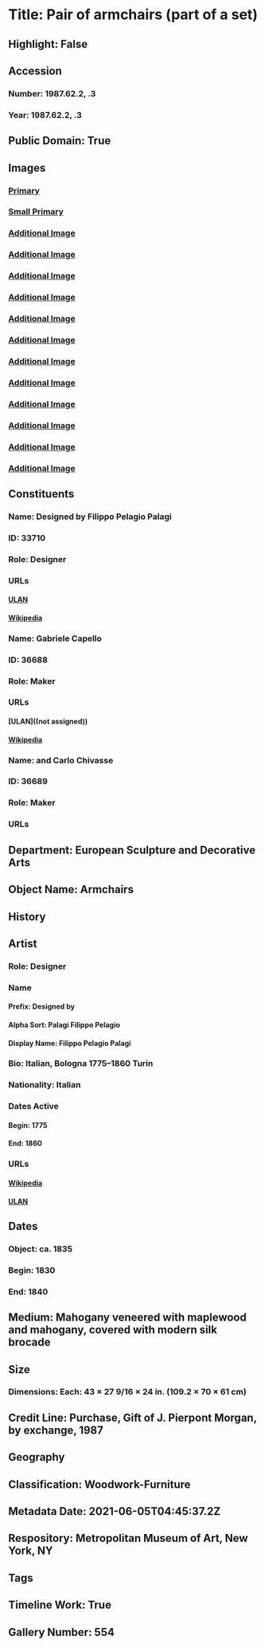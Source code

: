# Title: Pair of armchairs (part of a set)
## Highlight: False
## Accession
### Number: 1987.62.2, .3
### Year: 1987.62.2, .3
## Public Domain: True
## Images
### [Primary](https://images.metmuseum.org/CRDImages/es/original/DP110775.jpg)
### [Small Primary](https://images.metmuseum.org/CRDImages/es/web-large/DP110775.jpg)
### [Additional Image](https://images.metmuseum.org/CRDImages/es/original/ES3393.jpg)
### [Additional Image](https://images.metmuseum.org/CRDImages/es/original/ES3394.jpg)
### [Additional Image](https://images.metmuseum.org/CRDImages/es/original/ES3392.jpg)
### [Additional Image](https://images.metmuseum.org/CRDImages/es/original/DP110776.jpg)
### [Additional Image](https://images.metmuseum.org/CRDImages/es/original/DP110777.jpg)
### [Additional Image](https://images.metmuseum.org/CRDImages/es/original/DP110778.jpg)
### [Additional Image](https://images.metmuseum.org/CRDImages/es/original/DP110779.jpg)
### [Additional Image](https://images.metmuseum.org/CRDImages/es/original/DT8617.jpg)
### [Additional Image](https://images.metmuseum.org/CRDImages/es/original/DT8616.jpg)
### [Additional Image](https://images.metmuseum.org/CRDImages/es/original/257203.jpg)
### [Additional Image](https://images.metmuseum.org/CRDImages/es/original/257202.jpg)
### [Additional Image](https://images.metmuseum.org/CRDImages/es/original/241756.jpg)
## Constituents
### Name: Designed by Filippo Pelagio Palagi
### ID: 33710
### Role: Designer
### URLs
#### [ULAN](http://vocab.getty.edu/page/ulan/500028615)
#### [Wikipedia](https://www.wikidata.org/wiki/Q437128)
### Name: Gabriele Capello
### ID: 36688
### Role: Maker
### URLs
#### [ULAN]((not assigned))
#### [Wikipedia](https://www.wikidata.org/wiki/Q3756559)
### Name: and Carlo Chivasse
### ID: 36689
### Role: Maker
### URLs
## Department: European Sculpture and Decorative Arts
## Object Name: Armchairs
## History
## Artist
### Role: Designer
### Name
#### Prefix: Designed by
#### Alpha Sort: Palagi Filippo Pelagio
#### Display Name: Filippo Pelagio Palagi
### Bio: Italian, Bologna 1775–1860 Turin
### Nationality: Italian
### Dates Active
#### Begin: 1775
#### End: 1860
### URLs
#### [Wikipedia](https://www.wikidata.org/wiki/Q437128)
#### [ULAN](http://vocab.getty.edu/page/ulan/500028615)
## Dates
### Object: ca. 1835
### Begin: 1830
### End: 1840
## Medium: Mahogany veneered with maplewood and mahogany, covered with modern silk brocade
## Size
### Dimensions: Each: 43 × 27 9/16 × 24 in. (109.2 × 70 × 61 cm)
## Credit Line: Purchase, Gift of J. Pierpont Morgan, by exchange, 1987
## Geography
## Classification: Woodwork-Furniture
## Metadata Date: 2021-06-05T04:45:37.2Z
## Respository: Metropolitan Museum of Art, New York, NY
## Tags
## Timeline Work: True
## Gallery Number: 554